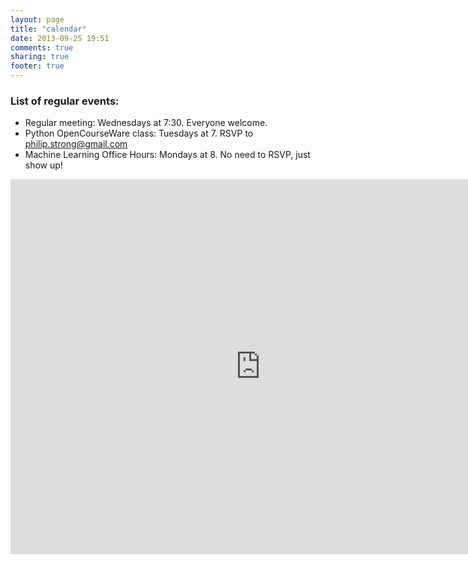 ```yaml
---
layout: page
title: "calendar"
date: 2013-09-25 19:51
comments: true
sharing: true
footer: true
---
```


### List of regular events:

* Regular meeting: Wednesdays at 7:30. Everyone welcome.
* Python OpenCourseWare class: Tuesdays at 7. RSVP to philip.strong@gmail.com
* Machine Learning Office Hours: Mondays at 8. No need to RSVP, just show up!

<iframe src="https://www.google.com/calendar/embed?height=600&amp;wkst=1&amp;bgcolor=%23FFFFFF&amp;src=ssh%40sshchicago.org&amp;color=%23B1440E&amp;ctz=America%2FChicago" style=" border-width:0 " width="800" height="600" frameborder="0" scrolling="no"></iframe>
